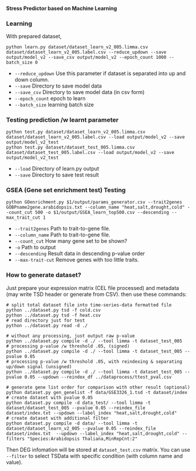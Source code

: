 #### Stress Predictor based on Machine Learning


### Learning

With prepared dataset,

```
python learn.py dataset/dataset_learn_v2_005.limma.csv dataset/dataset_learn_v2_005.label.csv --reduce_updown --save output/model_v2 --save_csv output/model_v2 --epoch_count 1000 --batch_size 0
```

* <code>--reduce_updown</code> Use this parameter if dataset is separated into up and down column.
* <code>--save</code> Directory to save model data
* <code>--save_csv</code> Directory to save model data (in csv form)
* <code>--epoch_count</code> epoch to learn
* <code>--batch_size</code> learning batch size

### Testing prediction /w learnt parameter

```
python test.py dataset/dataset_learn_v2_005.limma.csv dataset/dataset_learn_v2_005.label.csv --load output/model_v2 --save output/model_v2_test
python test.py dataset/dataset_test_005.limma.csv dataset/dataset_test_005.label.csv --load output/model_v2 --save output/model_v2_test
```

* <code>--load</code> Directory of learn.py output
* <code>--save</code> Directory to save test result

### GSEA (Gene set enrichment test) Testing

```
python GOenrichment.py $1/output/params_generator.csv --trait2genes GOBPname2gene.arabidopsis.txt --column_name "heat,salt,drought,cold" --count_cut 500 -o $1/output/GSEA_learn_top500.csv --descending --max_trait_cut 1
```

* <code>--trait2genes</code> Path to trait-to-gene file.
* <code>--column_name</code> Path to trait-to-gene file.
* <code>--count_cut</code> How many gene set to be shown?
* <code>-o</code> Path to output
* <code>--descending</code> Result data in descending p-value order
* <code>--max-trait-cut</code> Remove genes with too little traits.


### How to generate dataset?

Just prepare your expression matrix (CEL file processed) and metadata (may write TSD header or generate from CSV). then use these commands:

```
# split total dataset file into time-series-data formatted file
python ../dataset.py tsd -f cold.csv
python ../dataset.py tsd -f heat.csv
# read directory just for test
python ../dataset.py read -d ./

# without any processing, just output raw p-value
python ../dataset.py compile -d ./ --tool limma -t dataset_test_005
# processing p-value /w threshold .05, (signed)
python ../dataset.py compile -d ./ --tool limma -t dataset_test_005 --pvalue 0.05
# processing p-value /w threshold .05, with reindexing & separating up/down signal (unsigned)
python ../dataset.py compile -d ./ --tool limma -t dataset_test_005 --pvalue 0.05 --updown --reindex_df ../dataprocess/ttest_pval.csv

# generate gene list order for comparison with other result (optional)
python dataset.py gen_genelist -f data/GSE3326_1.tsd -t dataset/index
# create dataset with pvalue 0.05
python dataset.py compile -d data_test/ --tool limma -t dataset/dataset_test_005 --pvalue 0.05 --reindex_file dataset/index.txt --updown --label_index "heat,salt,drought,cold"
# create dataset with additional filter
python dataset.py compile -d data/ --tool limma -t dataset/dataset_learn_v2_005 --pvalue 0.05 --reindex_file dataset/index.txt  --updown --label_index "heat,salt,drought,cold" --filters "Species:Arabidopsis Thaliana,MinRepCnt:2"
```

Then DEG infomation will be stored at `dataset_test.csv` matrix.
You can use `--filter` to select TSData with specific condition (with column name and value).
